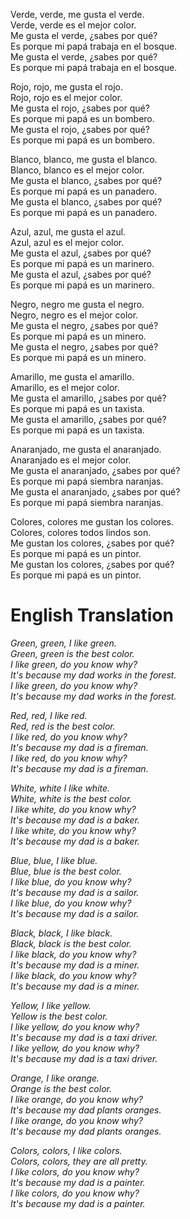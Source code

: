 Verde, verde, me gusta el verde.<br>
Verde, verde es el mejor color.<br>
Me gusta el verde, ¿sabes por qué?<br>
Es porque mi papá trabaja en el bosque.<br>
Me gusta el verde, ¿sabes por qué?<br>
Es porque mi papá trabaja en el bosque.<br>

Rojo, rojo, me gusta el rojo.<br>
Rojo, rojo es el mejor color.<br>
Me gusta el rojo, ¿sabes por qué?<br>
Es porque mi papá es un bombero.<br>
Me gusta el rojo, ¿sabes por qué?<br>
Es porque mi papá es un bombero.<br>

Blanco, blanco, me gusta el blanco.<br>
Blanco, blanco es el mejor color.<br>
Me gusta el blanco, ¿sabes por qué?<br>
Es porque mi papá es un panadero.<br>
Me gusta el blanco, ¿sabes por qué?<br>
Es porque mi papá es un panadero.<br>

Azul, azul, me gusta el azul.<br>
Azul, azul es el mejor color.<br>
Me gusta el azul, ¿sabes por qué?<br>
Es porque mi papá es un marinero.<br>
Me gusta el azul, ¿sabes por qué?<br>
Es porque mi papá es un marinero.<br>

Negro, negro me gusta el negro.<br>
Negro, negro es el mejor color.<br>
Me gusta el negro, ¿sabes por qué?<br>
Es porque mi papá es un minero.<br>
Me gusta el negro, ¿sabes por qué?<br>
Es porque mi papá es un minero.<br>

Amarillo, me gusta el amarillo.<br>
Amarillo, es el mejor color.<br>
Me gusta el amarillo, ¿sabes por qué?<br>
Es porque mi papá es un taxista.<br>
Me gusta el amarillo, ¿sabes por qué?<br>
Es porque mi papá es un taxista.<br>

Anaranjado, me gusta el anaranjado.<br>
Anaranjado es el mejor color.<br>
Me gusta el anaranjado, ¿sabes por qué?<br>
Es porque mi papá siembra naranjas.<br>
Me gusta el anaranjado, ¿sabes por qué?<br>
Es porque mi papá siembra naranjas.<br>

Colores, colores me gustan los colores.<br>
Colores, colores todos lindos son.<br>
Me gustan los colores, ¿sabes por qué?<br>
Es porque mi papá es un pintor.<br>
Me gustan los colores, ¿sabes por qué?<br>
Es porque mi papá es un pintor.<br>


# **English Translation**

*Green, green, I like green.<br>*
*Green, green is the best color.<br>*
*I like green, do you know why?<br>*
*It's because my dad works in the forest.<br>*
*I like green, do you know why?<br>*
*It's because my dad works in the forest.<br>*

*Red, red, I like red.<br>*
*Red, red is the best color.<br>*
*I like red, do you know why?<br>*
*It's because my dad is a fireman.<br>*
*I like red, do you know why?<br>*
*It's because my dad is a fireman.<br>*

*White, white I like white.<br>*
*White, white is the best color.<br>*
*I like white, do you know why?<br>*
*It's because my dad is a baker.<br>*
*I like white, do you know why?<br>*
*It's because my dad is a baker.<br>*

*Blue, blue, I like blue.<br>*
*Blue, blue is the best color.<br>*
*I like blue, do you know why?<br>*
*It's because my dad is a sailor.<br>*
*I like blue, do you know why?<br>*
*It's because my dad is a sailor.<br>*

*Black, black, I like black.<br>*
*Black, black is the best color.<br>*
*I like black, do you know why?<br>*
*It's because my dad is a miner.<br>*
*I like black, do you know why?<br>*
*It's because my dad is a miner.<br>*

*Yellow, I like yellow.<br>*
*Yellow is the best color.<br>*
*I like yellow, do you know why?<br>*
*It's because my dad is a taxi driver.<br>*
*I like yellow, do you know why?<br>*
*It's because my dad is a taxi driver.<br>*

*Orange, I like orange.<br>*
*Orange is the best color.<br>*
*I like orange, do you know why?<br>*
*It's because my dad plants oranges.<br>*
*I like orange, do you know why?<br>*
*It's because my dad plants oranges.<br>*

*Colors, colors, I like colors.<br>*
*Colors, colors, they are all pretty.<br>*
*I like colors, do you know why?<br>*
*It's because my dad is a painter.<br>*
*I like colors, do you know why?<br>*
*It's because my dad is a painter.<br>*
